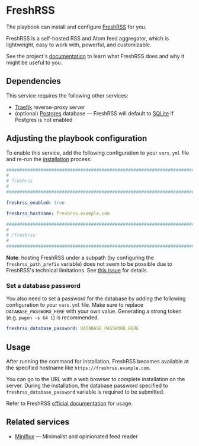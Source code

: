 <!--
SPDX-FileCopyrightText: 2023 Alejandro AR
SPDX-FileCopyrightText: 2023 Slavi Pantaleev
SPDX-FileCopyrightText: 2025 Suguru Hirahara

SPDX-License-Identifier: AGPL-3.0-or-later
-->

# FreshRSS

The playbook can install and configure [FreshRSS](https://freshrss.org) for you.

FreshRSS is a self-hosted RSS and Atom feed aggregator, which is lightweight, easy to work with, powerful, and customizable.

See the project's [documentation](https://freshrss.github.io/FreshRSS/) to learn what FreshRSS does and why it might be useful to you.

## Dependencies

This service requires the following other services:

- [Traefik](traefik.md) reverse-proxy server
- (optional) [Postgres](postgres.md) database — FreshRSS will default to [SQLite](https://www.sqlite.org/) if Postgres is not enabled

## Adjusting the playbook configuration

To enable this service, add the following configuration to your `vars.yml` file and re-run the [installation](../installing.md) process:

```yaml
########################################################################
#                                                                      #
# freshrss                                                             #
#                                                                      #
########################################################################

freshrss_enabled: true

freshrss_hostname: freshrss.example.com

########################################################################
#                                                                      #
# /freshrss                                                            #
#                                                                      #
########################################################################
```

**Note**: hosting FreshRSS under a subpath (by configuring the `freshrss_path_prefix` variable) does not seem to be possible due to FreshRSS's technical limitations. See [this issue](https://github.com/mother-of-all-self-hosting/mash-playbook/issues/116) for details.

### Set a database password

You also need to set a password for the database by adding the following configuration to your `vars.yml` file. Make sure to replace `DATABASE_PASSWORD_HERE` with your own value. Generating a strong token (e.g. `pwgen -s 64 1`) is recommended.

```yaml
freshrss_database_password: DATABASE_PASSWORD_HERE
```

## Usage

After running the command for installation, FreshRSS becomes available at the specified hostname like `https://freshrss.example.com`.

You can go to the URL with a web browser to complete installation on the server. During the installation, the database password specified to `freshrss_database_password` variable is required to be submitted.

Refer to FreshRSS [official documentation](http://freshrss.github.io/FreshRSS/en/) for usage.

## Related services

- [Miniflux](miniflux.md) — Minimalist and opinionated feed reader
